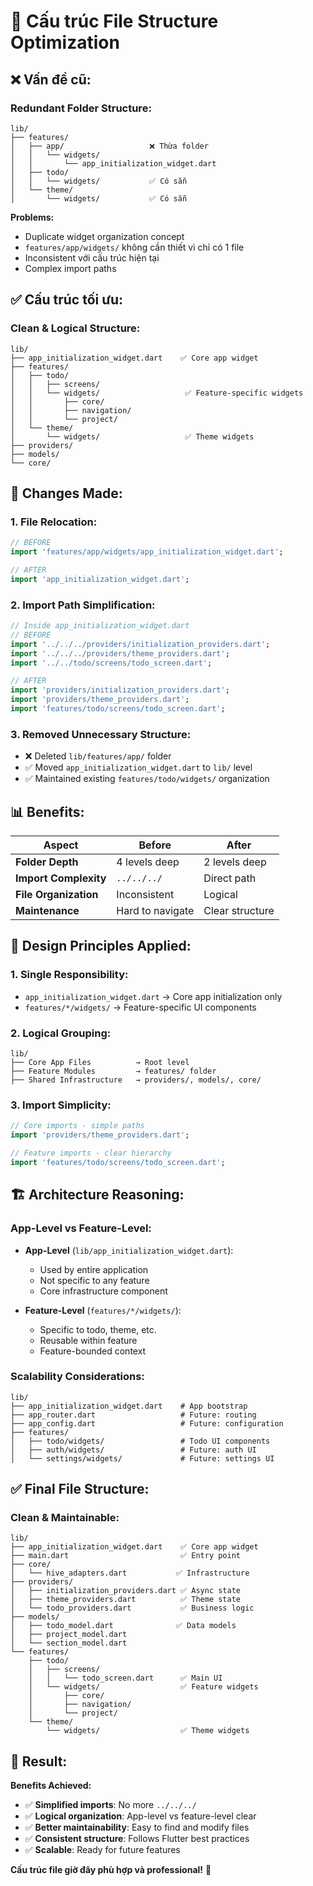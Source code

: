 # 📁 **Cấu trúc File Structure Optimization**

## ❌ **Vấn đề cũ:**

### **Redundant Folder Structure:**
```
lib/
├── features/
│   ├── app/                   ❌ Thừa folder
│   │   └── widgets/
│   │       └── app_initialization_widget.dart
│   ├── todo/
│   │   └── widgets/           ✅ Có sẵn
│   └── theme/
│       └── widgets/           ✅ Có sẵn
```

**Problems:**
- Duplicate widget organization concept
- `features/app/widgets/` không cần thiết vì chỉ có 1 file
- Inconsistent với cấu trúc hiện tại
- Complex import paths

## ✅ **Cấu trúc tối ưu:**

### **Clean & Logical Structure:**
```
lib/
├── app_initialization_widget.dart    ✅ Core app widget
├── features/
│   ├── todo/
│   │   ├── screens/
│   │   └── widgets/                   ✅ Feature-specific widgets
│   │       ├── core/
│   │       ├── navigation/
│   │       └── project/
│   └── theme/
│       └── widgets/                   ✅ Theme widgets
├── providers/
├── models/
└── core/
```

## 🔄 **Changes Made:**

### **1. File Relocation:**
```dart
// BEFORE
import 'features/app/widgets/app_initialization_widget.dart';

// AFTER  
import 'app_initialization_widget.dart';
```

### **2. Import Path Simplification:**
```dart
// Inside app_initialization_widget.dart
// BEFORE
import '../../../providers/initialization_providers.dart';
import '../../../providers/theme_providers.dart';  
import '../../todo/screens/todo_screen.dart';

// AFTER
import 'providers/initialization_providers.dart';
import 'providers/theme_providers.dart';
import 'features/todo/screens/todo_screen.dart';
```

### **3. Removed Unnecessary Structure:**
- ❌ Deleted `lib/features/app/` folder
- ✅ Moved `app_initialization_widget.dart` to `lib/` level
- ✅ Maintained existing `features/todo/widgets/` organization

## 📊 **Benefits:**

| Aspect | Before | After |
|--------|--------|-------|
| **Folder Depth** | 4 levels deep | 2 levels deep |
| **Import Complexity** | `../../../` | Direct path |
| **File Organization** | Inconsistent | Logical |
| **Maintenance** | Hard to navigate | Clear structure |

## 🎯 **Design Principles Applied:**

### **1. Single Responsibility:**
- `app_initialization_widget.dart` → Core app initialization only
- `features/*/widgets/` → Feature-specific UI components

### **2. Logical Grouping:**
```
lib/
├── Core App Files          → Root level
├── Feature Modules         → features/ folder  
├── Shared Infrastructure   → providers/, models/, core/
```

### **3. Import Simplicity:**
```dart
// Core imports - simple paths
import 'providers/theme_providers.dart';

// Feature imports - clear hierarchy  
import 'features/todo/screens/todo_screen.dart';
```

## 🏗️ **Architecture Reasoning:**

### **App-Level vs Feature-Level:**
- **App-Level** (`lib/app_initialization_widget.dart`):
  - Used by entire application
  - Not specific to any feature
  - Core infrastructure component

- **Feature-Level** (`features/*/widgets/`):
  - Specific to todo, theme, etc.
  - Reusable within feature
  - Feature-bounded context

### **Scalability Considerations:**
```
lib/
├── app_initialization_widget.dart    # App bootstrap
├── app_router.dart                   # Future: routing
├── app_config.dart                   # Future: configuration
├── features/
│   ├── todo/widgets/                 # Todo UI components
│   ├── auth/widgets/                 # Future: auth UI
│   └── settings/widgets/             # Future: settings UI
```

## ✅ **Final File Structure:**

### **Clean & Maintainable:**
```
lib/
├── app_initialization_widget.dart    ✅ Core app widget
├── main.dart                         ✅ Entry point
├── core/
│   └── hive_adapters.dart           ✅ Infrastructure
├── providers/
│   ├── initialization_providers.dart ✅ Async state
│   ├── theme_providers.dart          ✅ Theme state
│   └── todo_providers.dart           ✅ Business logic
├── models/
│   ├── todo_model.dart              ✅ Data models
│   ├── project_model.dart
│   └── section_model.dart
└── features/
    ├── todo/
    │   ├── screens/
    │   │   └── todo_screen.dart      ✅ Main UI
    │   └── widgets/                  ✅ Feature widgets
    │       ├── core/
    │       ├── navigation/
    │       └── project/
    └── theme/
        └── widgets/                  ✅ Theme widgets
```

## 🎉 **Result:**

**Benefits Achieved:**
- ✅ **Simplified imports**: No more `../../../` 
- ✅ **Logical organization**: App-level vs feature-level clear
- ✅ **Better maintainability**: Easy to find and modify files
- ✅ **Consistent structure**: Follows Flutter best practices
- ✅ **Scalable**: Ready for future features

**Cấu trúc file giờ đây phù hợp và professional!** 🚀